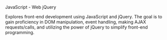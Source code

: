 JavaScript - Web jQuery

Explores front-end development using JavaScript and jQuery. The goal is to gain proficiency in DOM manipulation, event handling, making AJAX requests/calls, and utilizing the power of jQuery to simplify front-end programming.
